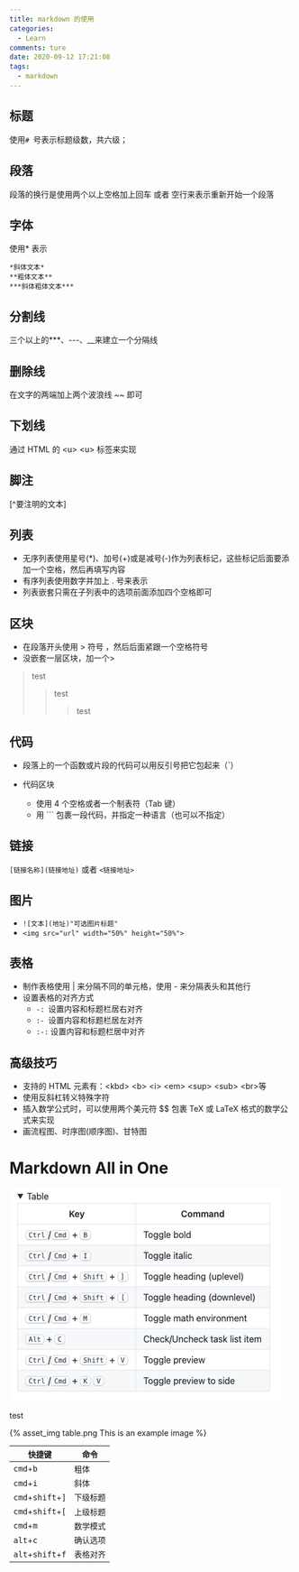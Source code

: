 ```yaml
---
title: markdown 的使用
categories:
  - Learn
comments: ture
date: 2020-09-12 17:21:08
tags:
  - markdown
---
```



## 标题
使用`# `号表示标题级数，共六级；

## 段落
段落的换行是使用两个以上空格加上回车 或者 空行来表示重新开始一个段落

## 字体
使用* 表示   
```
*斜体文本*
**粗体文本**
***斜体粗体文本***
```
## 分割线
三个以上的***、---、__来建立一个分隔线

## 删除线
在文字的两端加上两个波浪线 ~~ 即可

## 下划线
通过 HTML 的 \<u>   \<u> 标签来实现

## 脚注

[^要注明的文本]

## 列表
* 无序列表使用星号(*)、加号(+)或是减号(-)作为列表标记，这些标记后面要添加一个空格，然后再填写内容
* 有序列表使用数字并加上 . 号来表示
* 列表嵌套只需在子列表中的选项前面添加四个空格即可

## 区块
* 在段落开头使用 > 符号 ，然后后面紧跟一个空格符号
* 没嵌套一层区块，加一个\>
> test
>>test
>>>test

## 代码
* 段落上的一个函数或片段的代码可以用反引号把它包起来（`）
  
* 代码区块
  
  * 使用 4 个空格或者一个制表符（Tab 键）
  * 用 ``` 包裹一段代码，并指定一种语言（也可以不指定）
  
## 链接
`[链接名称](链接地址)` 或者 `<链接地址>`

## 图片
* `![文本](地址)"可选图片标题"`
* `<img src="url" width="50%" height="50%">`


## 表格
* 制作表格使用 | 来分隔不同的单元格，使用 - 来分隔表头和其他行
* 设置表格的对齐方式
  * `-: `设置内容和标题栏居右对齐
  * `:- `设置内容和标题栏居左对齐
  * `:-:` 设置内容和标题栏居中对齐

## 高级技巧
* 支持的 HTML 元素有：\<kbd> \<b> \<i> \<em> \<sup> \<sub> \<br>等
* 使用反斜杠转义特殊字符
* 插入数学公式时，可以使用两个美元符 $$ 包裹 TeX 或 LaTeX 格式的数学公式来实现
* 画流程图、时序图(顺序图)、甘特图







# Markdown All in One

![](./markdown-的使用/%20table.png)

test

{% asset_img table.png This is an example image %}

| 快捷键                                       | 命令     |
| -------------------------------------------- | -------- |
| <kbd>cmd</kbd>+<kbd>b</kbd>                  | 粗体     |
| <kbd>cmd</kbd>+<kbd>i</kbd>                  | 斜体     |
| <kbd>cmd</kbd>+<kbd>shift</kbd>+<kbd>]</kbd> | 下级标题 |
| <kbd>cmd</kbd>+<kbd>shift</kbd>+<kbd>[</kbd> | 上级标题 |
| <kbd>cmd</kbd>+<kbd>m</kbd>                  | 数学模式 |
| <kbd>alt</kbd>+<kbd>c</kbd>                  | 确认选项 |
| <kbd>alt</kbd>+<kbd>shift</kbd>+<kbd>f</kbd> | 表格对齐 |




